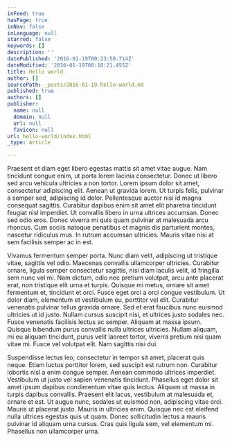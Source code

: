 ```yaml
---
inFeed: true
hasPage: true
inNav: false
inLanguage: null
starred: false
keywords: []
description: ''
datePublished: '2016-01-19T00:23:50.714Z'
dateModified: '2016-01-19T00:18:21.455Z'
title: Hello world
author: []
sourcePath: _posts/2016-01-19-hello-world.md
published: true
authors: []
publisher:
  name: null
  domain: null
  url: null
  favicon: null
url: hello-world/index.html
_type: Article

---
```

Praesent et diam eget libero egestas mattis sit amet vitae augue. Nam 
tincidunt congue enim, ut porta lorem lacinia consectetur. Donec ut 
libero sed arcu vehicula ultricies a non tortor. Lorem ipsum dolor sit 
amet, consectetur adipiscing elit. Aenean ut gravida lorem. Ut turpis 
felis, pulvinar a semper sed, adipiscing id dolor. Pellentesque auctor 
nisi id magna consequat sagittis. Curabitur dapibus enim sit amet elit 
pharetra tincidunt feugiat nisl imperdiet. Ut convallis libero in urna 
ultrices accumsan. Donec sed odio eros. Donec viverra mi quis quam 
pulvinar at malesuada arcu rhoncus. Cum sociis natoque penatibus et 
magnis dis parturient montes, nascetur ridiculus mus. In rutrum accumsan
ultricies. Mauris vitae nisi at sem facilisis semper ac in est.

Vivamus
fermentum semper porta. Nunc diam velit, adipiscing ut tristique vitae,
sagittis vel odio. Maecenas convallis ullamcorper ultricies. Curabitur 
ornare, ligula semper consectetur sagittis, nisi diam iaculis velit, id 
fringilla sem nunc vel mi. Nam dictum, odio nec pretium volutpat, arcu 
ante placerat erat, non tristique elit urna et turpis. Quisque mi metus,
ornare sit amet fermentum et, tincidunt et orci. Fusce eget orci a orci
congue vestibulum. Ut dolor diam, elementum et vestibulum eu, porttitor
vel elit. Curabitur venenatis pulvinar tellus gravida ornare. Sed et 
erat faucibus nunc euismod ultricies ut id justo. Nullam cursus suscipit
nisi, et ultrices justo sodales nec. Fusce venenatis facilisis lectus 
ac semper. Aliquam at massa ipsum. Quisque bibendum purus convallis 
nulla ultrices ultricies. Nullam aliquam, mi eu aliquam tincidunt, purus
velit laoreet tortor, viverra pretium nisi quam vitae mi. Fusce vel 
volutpat elit. Nam sagittis nisi dui.

Suspendisse lectus leo, 
consectetur in tempor sit amet, placerat quis neque. Etiam luctus 
porttitor lorem, sed suscipit est rutrum non. Curabitur lobortis nisl a 
enim congue semper. Aenean commodo ultrices imperdiet. Vestibulum ut 
justo vel sapien venenatis tincidunt. Phasellus eget dolor sit amet 
ipsum dapibus condimentum vitae quis lectus. Aliquam ut massa in turpis 
dapibus convallis. Praesent elit lacus, vestibulum at malesuada et, 
ornare et est. Ut augue nunc, sodales ut euismod non, adipiscing vitae 
orci. Mauris ut placerat justo. Mauris in ultricies enim. Quisque nec 
est eleifend nulla ultrices egestas quis ut quam. Donec sollicitudin 
lectus a mauris pulvinar id aliquam urna cursus. Cras quis ligula sem, 
vel elementum mi. Phasellus non ullamcorper urna.